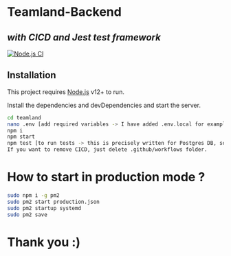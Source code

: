 # Teamland-Backend
## _with CICD and Jest test framework_

[![Node.js CI](https://github.com/n23khan/teamland/actions/workflows/ci.yml/badge.svg?branch=main)](https://github.com/n23khan/teamland/actions/workflows/ci.yml)

## Installation

This project requires [Node.js](https://nodejs.org/) v12+ to run.

Install the dependencies and devDependencies and start the server.

```sh
cd teamland
nano .env [add required variables -> I have added .env.local for example]
npm i
npm start
npm test [to run tests -> this is precisely written for Postgres DB, so you might wanna change package.json test scripts for that.]
If you want to remove CICD, just delete .github/workflows folder.
```
#
# How to start in production mode ?
```sh
sudo npm i -g pm2
sudo pm2 start production.json
sudo pm2 startup systemd
sudo pm2 save
```

# Thank you :)
#